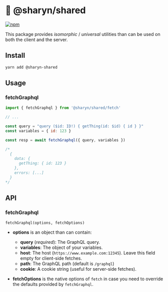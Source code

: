 # 🌹 @sharyn/shared

[![npm](https://img.shields.io/npm/v/@sharyn/shared.svg)](https://www.npmjs.com/package/@sharyn/shared)

This package provides _isomorphic_ / _universal_ utilities than can be used on both the client and the server.

## Install

```bash
yarn add @sharyn-shared
```

## Usage

### fetchGraphql

```js
import { fetchGraphql } from '@sharyn/shared/fetch'

// ...

const query = "query ($id: ID!) { getThing(id: $id) { id } }"
const variables = { id: 123 }

const resp = await fetchGraphql({ query, variables })

/*
  {
    data: {
      getThing: { id: 123 }
    },
    errors: [...]
  }
*/
```

## API

### fetchGraphql

`fetchGraphql(options, fetchOptions)`

- **options** is an object than can contain:
  - **query** (_required_): The GraphQL query.
  - **variables**: The object of your variables.
  - **host**: The host (`https://www.example.com:12345`). Leave this field empty for client-side fetches.
  - **path**: The GraphQL path (default is `/graphql`)
  - **cookie**: A cookie string (useful for server-side fetches).

- **fetchOptions** is the native options of `fetch` in case you need to override the defaults provided by `fetchGraphql`.
